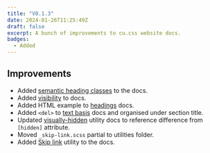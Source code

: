 ```yaml
---
title: "V0.1.3"
date: 2024-01-26T11:25:49Z
draft: false
excerpt: A bunch of improvements to cu.css website docs.
badges: 
  - Added
---
```


## Improvements

- Added [semantic heading classes](/global-styles/#semantic-heading-classes) to the docs.
- Added [visibility](/global-styles/#visibility) to docs.
- Added HTML example to [headings](/global-styles/#headings) docs.
- Added `<del>` to [text basis](/global-styles/#text-basics) docs and organised under section title.
- Updated [visually-hidden](/utilities/#visually-hidden) utility docs to reference difference from `[hidden]` attribute.
- Moved `_skip-link.scss` partial to utilities folder.
- Added [Skip link](/utilities/#skip-link) utility to the docs.
